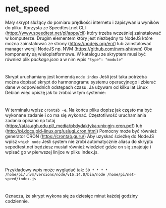 # net_speed

Mały skrypt służący do pomiaru prędkości internetu i zapisywaniu wyników do pliku. Korzysta ze Speedtest.net CLI (https://www.speedtest.net/pl/apps/cli) który trzeba wcześniej zainstalować w komputerze.
Drugim elementem który jest niezbędny to NodeJS które można zainstalować ze strony (https://nodejs.org/en/) lub zainstalować manager wersji NodeJS np. NVM (https://github.com/nvm-sh/nvm) Oba komponenty są wieloplatformowe. W katalogu ze skryptem musi być również plik _package.json_ a w nim wpis `"type": "module"`

#

Skrypt uruchamiany jest komendą `node index`
Jeśli jest taka potrzeba można dopisać skrypt do harmonogramu systemu operacyjnego i zbierać dane w odpowiednich odstępach czasu. Ja używam od kilku lat Linux Debian więc opiszę jak to zrobić w tym systemie:

#

W terminalu wpisz `crontab -e`. Na końcu pliku dopisz jak często ma być wykonane zadanie i co ma się wykonać. Częstotliwość uruchamiania zadania opisano np tutaj (https://ai.ia.agh.edu.pl/_media/pl:dydaktyka:unix:gjn-cron.pdf) lub (http://pl.docs.pld-linux.org/uslugi_cron.html) Pomocny może być również generator CRON (https://crontab.guru/) Aby uzyskać ścieżkę do NodeJS wpisz `which node` Jeśli system nie zrobi automatycznie aliasu do skryptu sepedtest.net będziesz musiał również wiedzieć gdzie on się znajduje i wpisać go w pierwszej linijce w pliku index.js.

#

Przykładowy wpis może wyglądać tak:
`50 * * * * /home/pi/.nvm/versions/node/v16.14.0/bin/node /home/pi/net-speed/index.js`

#

Oznacza, że skrypt wykona się za dziesięc minut każdej godziny codziennie.

